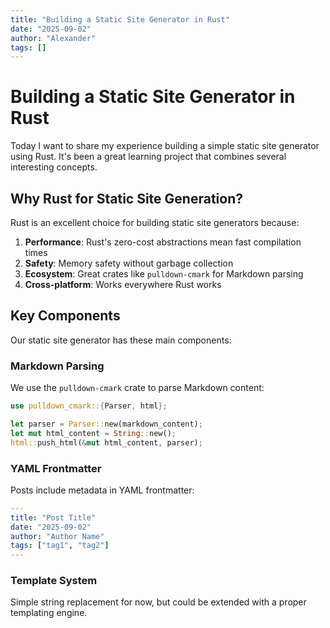 ```yaml
---
title: "Building a Static Site Generator in Rust"
date: "2025-09-02"
author: "Alexander"
tags: []
---
```


# Building a Static Site Generator in Rust

Today I want to share my experience building a simple static site generator using Rust. It's been a great learning project that combines several interesting concepts.

## Why Rust for Static Site Generation?

Rust is an excellent choice for building static site generators because:

1. **Performance**: Rust's zero-cost abstractions mean fast compilation times
2. **Safety**: Memory safety without garbage collection
3. **Ecosystem**: Great crates like `pulldown-cmark` for Markdown parsing
4. **Cross-platform**: Works everywhere Rust works

## Key Components

Our static site generator has these main components:

### Markdown Parsing
We use the `pulldown-cmark` crate to parse Markdown content:

```rust
use pulldown_cmark::{Parser, html};

let parser = Parser::new(markdown_content);
let mut html_content = String::new();
html::push_html(&mut html_content, parser);
```

### YAML Frontmatter
Posts include metadata in YAML frontmatter:

```yaml
---
title: "Post Title"
date: "2025-09-02"
author: "Author Name"
tags: ["tag1", "tag2"]
---
```

### Template System
Simple string replacement for now, but could be extended with a proper templating engine.